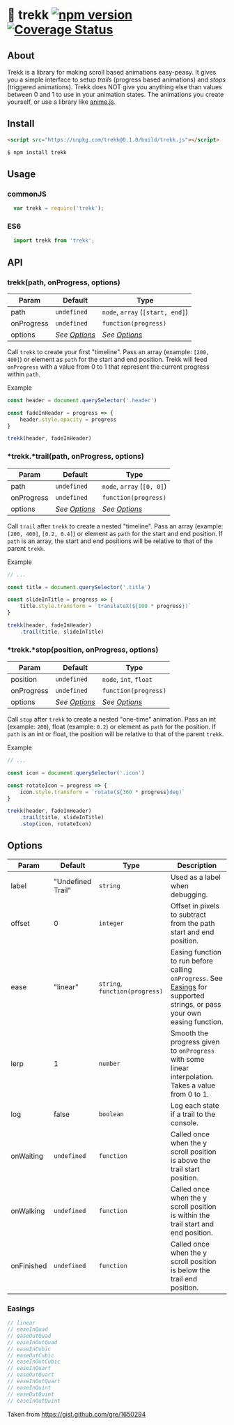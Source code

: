 # :triangular_flag_on_post: trekk [![npm version](https://badge.fury.io/js/trekk.svg)](https://badge.fury.io/js/trekk) [![Coverage Status](https://coveralls.io/repos/github/antoniozzo/trekk/badge.svg?branch=)](https://coveralls.io/github/antoniozzo/trekk?branch=)

## About

Trekk is a library for making scroll based animations easy-peasy. It gives you a simple interface to setup *trails* (progress based animations) and *stops* (triggered animations). Trekk does NOT give you anything else than values between 0 and 1 to use in your animation states. The animations you create yourself, or use a library like [anime.js](https://github.com/juliangarnier/anime).

## Install

```html
<script src="https://unpkg.com/trekk@0.1.0/build/trekk.js"></script>
```

```bash
$ npm install trekk
```

## Usage

### commonJS
```js
  var trekk = require('trekk');
```

### ES6
```js
  import trekk from 'trekk';
```

## API

### trekk(path, onProgress, options)

| Param | Default | Type
| --- | --- | ---
| path | `undefined` | `node`, `array` (`[start, end]`)
| onProgress | `undefined` | `function(progress)`
| options | *See [Options](#options)* | *See [Options](#options)*

Call `trekk` to create your first "timeline".
Pass an array (example: `[200, 400]`) or element as `path` for the start and end position.
Trekk will feed `onProgress` with a value from 0 to 1 that represent the current progress within `path`.

Example
```js
const header = document.querySelector('.header')

const fadeInHeader = progress => {
	header.style.opacity = progress
}

trekk(header, fadeInHeader)
```

### *trekk.*trail(path, onProgress, options)

| Param | Default | Type
| --- | --- | ---
| path | `undefined` | `node`, `array` (`[0, 0]`)
| onProgress | `undefined` | `function(progress)`
| options | *See [Options](#options)* | *See [Options](#options)*

Call `trail` after `trekk` to create a nested "timeline".
Pass an array (example: `[200, 400]`, `[0.2, 0.4]`) or element as `path` for the start and end position.
If `path` is an array, the start and end positions will be relative to that of the parent `trekk`.

Example
```js
// ...

const title = document.querySelector('.title')

const slideInTitle = progress => {
	title.style.transform = `translateX(${100 * progress})`
}

trekk(header, fadeInHeader)
	.trail(title, slideInTitle)
```

### *trekk.*stop(position, onProgress, options)

| Param | Default | Type
| --- | --- | ---
| position | `undefined` | `node`, `int`, `float`
| onProgress | `undefined` | `function(progress)`
| options | *See [Options](#options)* | *See [Options](#options)*

Call `stop` after `trekk` to create a nested "one-time" animation.
Pass an int (example: `200`), float (example: `0.2`) or element as `path` for the position.
If `path` is an int or float, the position will be relative to that of the parent `trekk`.

Example
```js
// ...

const icon = document.querySelector('.icon')

const rotateIcon = progress => {
	icon.style.transform = `rotate(${360 * progress}deg)`
}

trekk(header, fadeInHeader)
	.trail(title, slideInTitle)
	.stop(icon, rotateIcon)
```

## Options

| Param | Default | Type | Description
| --- | --- | --- | ---
| label | "Undefined Trail" | `string` | Used as a label when debugging.
| offset | 0 | `integer` | Offset in pixels to subtract from the path start and end position.
| ease | "linear" | `string`, `function(progress)` | Easing function to run before calling `onProgress`. See [Easings](#easings) for supported strings, or pass your own easing function.
| lerp | 1 | `number` | Smooth the progress given to `onProgress` with some linear interpolation. Takes a value from 0 to 1.
| log | false | `boolean` | Log each state if a trail to the console.
| onWaiting | `undefined` | `function` | Called once when the y scroll position is above the trail start position.
| onWalking | `undefined` | `function` | Called once when the y scroll position is within the trail start and end position.
| onFinished | `undefined` | `function` | Called once when the y scroll position is below the trail end position.

### Easings

```js
// linear
// easeInQuad
// easeOutQuad
// easeInOutQuad
// easeInCubic
// easeOutCubic
// easeInOutCubic
// easeInQuart
// easeOutQuart
// easeInOutQuart
// easeInQuint
// easeOutQuint
// easeInOutQuint
```

Taken from https://gist.github.com/gre/1650294
